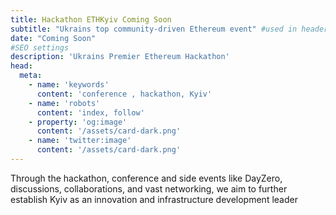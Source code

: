 ```yaml
---
title: Hackathon ETHKyiv Coming Soon
subtitle: "Ukrains top community-driven Ethereum event" #used in header subtitle
date: "Coming Soon"
#SEO settings
description: 'Ukrains Premier Ethereum Hackathon'
head:
  meta:
    - name: 'keywords'
      content: 'conference , hackathon, Kyiv'
    - name: 'robots'
      content: 'index, follow'
    - property: 'og:image'
      content: '/assets/card-dark.png'
    - name: 'twitter:image'
      content: '/assets/card-dark.png'
---
```

Through the hackathon, conference and side events like DayZero, discussions, collaborations, and vast networking, we aim to further establish Kyiv as an innovation and infrastructure development leader
